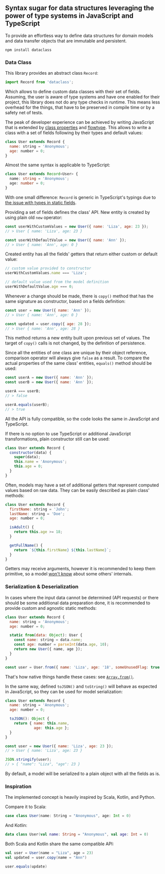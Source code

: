 ## Syntax sugar for data structures leveraging the power of type systems in JavaScript and TypeScript

To provide an effortless way to define data structures for domain models and data transfer objects that are immutable and persistent.

    npm install dataclass

### Data Class

This library provides an abstract class `Record`:

```javascript
import Record from 'dataclass';
```

Which allows to define custom data classes with their set of fields. Assuming, the user is aware of type systems and have one enabled for their project, this library does not do any type checks in runtime. This means less overhead for the things, that have to be preserved in compile time or by a safety net of tests.

The peak of developer experience can be achieved by writing JavaScript that is extended by [class properties](https://github.com/tc39/proposal-class-fields) and [flowtype](https://flow.org). This allows to write a class with a set of fields following by their types and default values:

```javascript
class User extends Record {
  name: string = 'Anonymous';
  age: number = 0;
}
```

Almost the same syntax is applicable to TypeScript:

```typescript
class User extends Record<User> {
  name: string = 'Anonymous';
  age: number = 0;
}
```

With one small difference: `Record` is generic in TypeScript's typings due to [the issue with types in static fields](https://github.com/Microsoft/TypeScript/issues/5863).

Providing a set of fields defines the class' API. New entity is created by using plain old `new` operator:

```javascript
const userWithCustomValues = new User({ name: 'Liza', age: 23 });
// > User { name: 'Liza', age: 23 }

const userWithDefaultValue = new User({ name: 'Ann' });
// > User { name: 'Ann', age: 0 }
```

Created entity has all the fields' getters that return either custom or default value:

```javascript
// custom value provided to constructor
userWithCustomValues.name === 'Liza';

// default value used from the model definition
userWithDefaultValue.age === 0;
```

Whenever a change should be made, there is `copy()` method that has the same signature as constructor, based on a fields definition:

```javascript
const user = new User({ name: 'Ann' });
// > User { name: 'Ann', age: 0 }

const updated = user.copy({ age: 28 });
// > User { name: 'Ann', age: 28 }
```

This method returns a new entity built upon previous set of values. The target of `copy()` calls is not changed, by the definition of persistence.

Since all the entities of one class are unique by their object reference, comparison operator will always give `false` as a result. To compare the actual properties of the same class' entities, `equals()` method should be used:

```javascript
const userA = new User({ name: 'Ann' });
const userB = new User({ name: 'Ann' });

userA === userB;
// > false

userA.equals(userB);
// > true
```

All the API is fully compatible, so the code looks the same in JavaScript and TypeScript.

If there is no option to use TypeScript or additional JavaScript transformations, plain constructor still can be used:

```javascript
class User extends Record {
  constructor(data) {
    super(data);
    this.name = 'Anonymous';
    this.age = 0;
  }
}
```

Often, models may have a set of additional getters that represent computed values based on raw data. They can be easily described as plain class' methods:

```javascript
class User extends Record {
  firstName: string = 'John';
  lastName: string = 'Doe';
  age: number = 0;

  isAdult() {
    return this.age >= 18;
  }

  getFullName() {
    return `${this.firstName} ${this.lastName}`;
  }
}
```

Getters may receive arguments, however it is recommended to keep them primitive, so a model [won't know](https://en.wikipedia.org/wiki/Law_of_Demeter) about some others' internals.

### Serialization & Deserialization

In cases where the input data cannot be determined (API requests) or there should be some additional data preparation done, it is recommended to provide custom and agnostic static methods:

```javascript
class User extends Record {
  name: string = 'Anonymous';
  age: number = 0;

  static from(data: Object): User {
    const name: string = data.name;
    const age: number = parseInt(data.age, 10);
    return new User({ name, age });
  }
}

const user = User.from({ name: 'Liza', age: '18', someUnusedFlag: true });
```

That's how native things handle these cases: see [`Array.from()`](https://developer.mozilla.org/en/docs/Web/JavaScript/Reference/Global_Objects/Array/from).

In the same way, defined `toJSON()` and `toString()` will behave as expected in JavaScript, so they can be used for model serialization:

```javascript
class User extends Record {
  name: string = 'Anonymous';
  age: number = 0;

  toJSON(): Object {
    return { name: this.name,
             age: this.age };
  }
}

const user = new User({ name: 'Liza', age: 23 });
// > User { name: 'Liza', age: 23 }

JSON.stringify(user);
// > { "name": "Liza", "age": 23 }
```

By default, a model will be serialized to a plain object with all the fields as is.

### Inspiration

The implemented concept is heavily inspired by Scala, Kotlin, and Python.

Compare it to Scala:

```scala
case class User(name: String = "Anonymous", age: Int = 0)
```

And Kotlin:

```kotlin
data class User(val name: String = "Anonymous", val age: Int = 0)
```

Both Scala and Kotlin share the same compatible API:

```scala
val user = User(name = "Liza", age = 23)
val updated = user.copy(name = "Ann")

user.equals(update)
```
